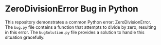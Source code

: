 # ZeroDivisionError Bug in Python
This repository demonstrates a common Python error: ZeroDivisionError. The `bug.py` file contains a function that attempts to divide by zero, resulting in this error. The `bugSolution.py` file provides a solution to handle this situation gracefully.